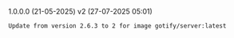 1.0.0.0 (21-05-2025)
v2 (27-07-2025 05:01)

    Update from version 2.6.3 to 2 for image gotify/server:latest

